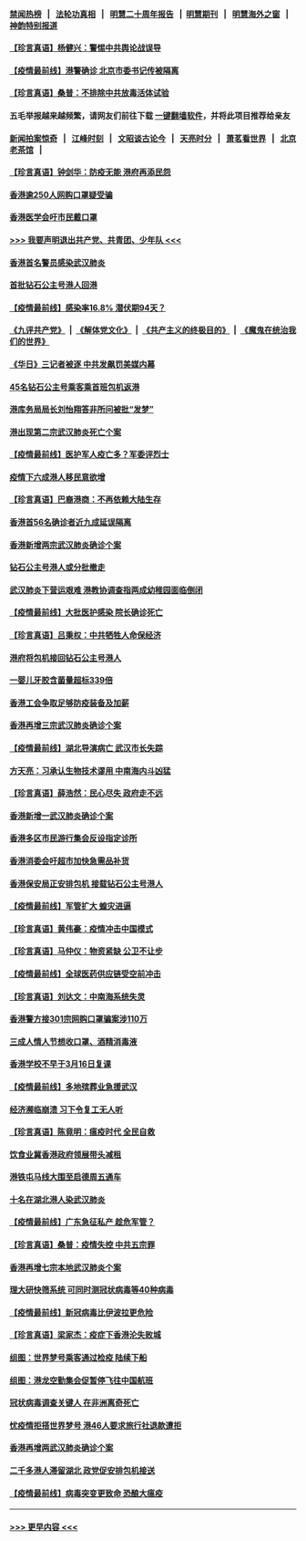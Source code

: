 #### [禁闻热榜](热点新闻.md?=0)  &nbsp;&nbsp;|&nbsp;&nbsp; [法轮功真相](https://github.com/gfw-breaker/truth/blob/master/README.md?=0) &nbsp;&nbsp;|&nbsp;&nbsp; [明慧二十周年报告](https://github.com/gfw-breaker/mh-reports/blob/master/README.md?=0) &nbsp;&nbsp;|&nbsp;&nbsp;[明慧期刊](https://github.com/gfw-breaker/mh-qikan) &nbsp;&nbsp;|&nbsp;&nbsp; [明慧海外之窗](https://github.com/gfw-breaker/mh-news/blob/master/README.md?=0) &nbsp;&nbsp;|&nbsp;&nbsp; [神韵特别报道](https://github.com/gfw-breaker/mh-news/blob/master/shenyun.md?=0)
#### [【珍言真语】杨健兴：警惕中共舆论战误导](../pages/nsc415/n11888131.md?t=02232031) 
#### [【疫情最前线】港警确诊 北京市委书记传被隔离](../pages/nsc415/n11886872.md?t=02232031) 
#### [【珍言真语】桑普：不排除中共放毒活体试验](../pages/nsc415/n11886832.md?t=02232031) 
#### 五毛举报越来越频繁，请网友们前往下载 [一键翻墙软件](https://github.com/gfw-breaker/ssr-accounts)，并将此项目推荐给亲友
#### [新闻拍案惊奇](https://github.com/gfw-breaker/banned-news/blob/master/pages/link4.md) &nbsp;&nbsp;|&nbsp;&nbsp; [江峰时刻](https://github.com/gfw-breaker/banned-news/blob/master/pages/link4.md) &nbsp;&nbsp;|&nbsp;&nbsp; [文昭谈古论今](https://github.com/gfw-breaker/banned-news/blob/master/pages/link4.md) &nbsp;&nbsp;|&nbsp;&nbsp; [天亮时分](https://github.com/gfw-breaker/banned-news/blob/master/pages/link4.md) &nbsp;&nbsp;|&nbsp;&nbsp; [萧茗看世界](https://github.com/gfw-breaker/banned-news/blob/master/pages/link4.md) &nbsp;&nbsp;|&nbsp;&nbsp; [北京老茶馆](https://github.com/gfw-breaker/banned-news/blob/master/pages/link4.md) &nbsp;&nbsp;|&nbsp;&nbsp; 
#### [【珍言真语】钟剑华：防疫无能 港府再添民怨](../pages/nsc415/n11884504.md?t=02232031) 
#### [香港逾250人网购口罩疑受骗](../pages/nsc415/n11884388.md?t=02232031) 
#### [香港医学会吁市民戴口罩](../pages/nsc415/n11884367.md?t=02232031) 
#### [>>> 我要声明退出共产党、共青团、少年队 <<<](https://github.com/begood0513/goodnews/blob/master/quit/letter.md) 
#### [香港首名警员感染武汉肺炎](../pages/nsc415/n11884357.md?t=02232031) 
#### [首批钻石公主号港人回港](../pages/nsc415/n11884333.md?t=02232031) 
#### [【疫情最前线】感染率16.8% 潜伏期94天？](../pages/nsc415/n11884256.md?t=02232031) 
#### [《九评共产党》](https://github.com/begood0513/9ping.md/blob/master/README.md) &nbsp;|&nbsp; [《解体党文化》](../../../../jtdwh.md/blob/master/README.md)  &nbsp;|&nbsp; [《共产主义的终极目的》](../../../../gczydzjmd.md/blob/master/README.md) &nbsp;|&nbsp; [《魔鬼在统治我们的世界》](../../../../mgztzwmdsj.md/blob/master/README.md) 
#### [《华日》三记者被逐 中共发飙罚美媒内幕](../pages/nsc415/n11884184.md?t=02232031) 
#### [45名钻石公主号乘客乘首班包机返港](../pages/nsc415/n11881770.md?t=02232031) 
#### [港库务局局长刘怡翔答非所问被批“发梦”](../pages/nsc415/n11881752.md?t=02232031) 
#### [港出现第二宗武汉肺炎死亡个案](../pages/nsc415/n11881736.md?t=02232031) 
#### [【疫情最前线】医护军人疫亡多？军委评烈士](../pages/nsc415/n11881655.md?t=02232031) 
#### [疫情下六成港人移民意欲增](../pages/nsc415/n11881699.md?t=02232031) 
#### [【珍言真语】巴裔港商：不再依赖大陆生存](../pages/nsc415/n11881126.md?t=02232031) 
#### [香港首56名确诊者近九成延误隔离](../pages/nsc415/n11879079.md?t=02232031) 
#### [香港新增两宗武汉肺炎确诊个案](../pages/nsc415/n11879064.md?t=02232031) 
#### [钻石公主号港人或分批撤走](../pages/nsc415/n11879029.md?t=02232031) 
#### [武汉肺炎下营运艰难 港教协调查指两成幼稚园面临倒闭](../pages/nsc415/n11878989.md?t=02232031) 
#### [【疫情最前线】大批医护感染 院长确诊死亡](../pages/nsc415/n11878595.md?t=02232031) 
#### [【珍言真语】吕秉权：中共牺牲人命保经济](../pages/nsc415/n11878390.md?t=02232031) 
#### [港府将包机接回钻石公主号港人](../pages/nsc415/n11876352.md?t=02232031) 
#### [一婴儿牙胶含菌量超标339倍](../pages/nsc415/n11876336.md?t=02232031) 
#### [香港工会争取足够防疫装备及加薪](../pages/nsc415/n11876313.md?t=02232031) 
#### [香港再增三宗武汉肺炎确诊个案](../pages/nsc415/n11876297.md?t=02232031) 
#### [【疫情最前线】湖北导演病亡 武汉市长失踪](../pages/nsc415/n11876272.md?t=02232031) 
#### [方天亮：习承认生物技术谬用 中南海内斗凶猛](../pages/nsc415/n11873679.md?t=02232031) 
#### [【珍言真语】薛浩然：民心尽失 政府走不远](../pages/nsc415/n11875838.md?t=02232031) 
#### [香港新增一武汉肺炎确诊个案](../pages/nsc415/n11874044.md?t=02232031) 
#### [香港多区市民游行集会反设指定诊所](../pages/nsc415/n11874017.md?t=02232031) 
#### [香港消委会吁超市加快急需品补货](../pages/nsc415/n11874003.md?t=02232031) 
#### [香港保安局正安排包机 接载钻石公主号港人](../pages/nsc415/n11873932.md?t=02232031) 
#### [【疫情最前线】军管扩大 蝗灾进逼](../pages/nsc415/n11873780.md?t=02232031) 
#### [【珍言真语】黄伟豪：疫情冲击中国模式](../pages/nsc415/n11873482.md?t=02232031) 
#### [【珍言真语】马仲仪：物资紧缺 公卫不让步](../pages/nsc415/n11872315.md?t=02232031) 
#### [【疫情最前线】全球医药供应链受空前冲击](../pages/nsc415/n11869614.md?t=02232031) 
#### [【珍言真语】刘达文：中南海系统失灵](../pages/nsc415/n11869465.md?t=02232031) 
#### [香港警方接301宗网购口罩骗案涉110万](../pages/nsc415/n11867572.md?t=02232031) 
#### [三成人情人节想收口罩、酒精消毒液](../pages/nsc415/n11867523.md?t=02232031) 
#### [香港学校不早于3月16日复课](../pages/nsc415/n11867498.md?t=02232031) 
#### [【疫情最前线】多地殡葬业急援武汉](../pages/nsc415/n11866914.md?t=02232031) 
#### [经济濒临崩溃 习下令复工无人听](../pages/nsc415/n11867269.md?t=02232031) 
#### [【珍言真语】陈竟明：瘟疫时代 全民自救](../pages/nsc415/n11866765.md?t=02232031) 
#### [饮食业冀香港政府领展带头减租](../pages/nsc415/n11864876.md?t=02232031) 
#### [港铁屯马线大围至启德周五通车](../pages/nsc415/n11864842.md?t=02232031) 
#### [十名在湖北港人染武汉肺炎](../pages/nsc415/n11864807.md?t=02232031) 
#### [【疫情最前线】广东急征私产 趁危军管？](../pages/nsc415/n11864205.md?t=02232031) 
#### [【珍言真语】桑普：疫情失控 中共五宗罪](../pages/nsc415/n11864157.md?t=02232031) 
#### [香港再增七宗本地武汉肺炎个案](../pages/nsc415/n11862405.md?t=02232031) 
#### [理大研快筛系统 可同时测冠状病毒等40种病毒](../pages/nsc415/n11862376.md?t=02232031) 
#### [【疫情最前线】新冠病毒比伊波拉更危险](../pages/nsc415/n11862199.md?t=02232031) 
#### [【珍言真语】梁家杰：疫症下香港沦失败城](../pages/nsc415/n11861588.md?t=02232031) 
#### [组图：世界梦号乘客通过检疫 陆续下船](../pages/nsc415/n11858302.md?t=02232031) 
#### [组图：港龙空勤集会促暂停飞往中国航班](../pages/nsc415/n11858190.md?t=02232031) 
#### [冠状病毒调查关键人 在非洲离奇死亡](../pages/nsc415/n11859798.md?t=02232031) 
#### [忧疫情拒搭世界梦号 港46人要求旅行社退款遭拒](../pages/nsc415/n11859849.md?t=02232031) 
#### [香港再增两武汉肺炎确诊个案](../pages/nsc415/n11859833.md?t=02232031) 
#### [二千多港人滞留湖北 政党促安排包机接送](../pages/nsc415/n11859831.md?t=02232031) 
#### [【疫情最前线】病毒突变更致命 恐酿大瘟疫](../pages/nsc415/n11859604.md?t=02232031) 

----
#### [ >>> 更早内容 <<< ](../indexes/nsc415-earlier.md)
